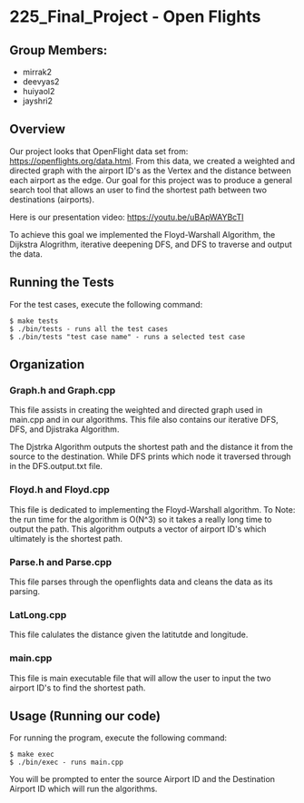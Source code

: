 # 225_Final_Project - Open Flights 

## Group Members: 
- mirrak2
- deevyas2
- huiyaol2
- jayshri2

## Overview 
Our project looks that OpenFlight data set from: https://openflights.org/data.html. From this data, we created a weighted and directed graph with the airport ID's as the Vertex and the distance between each airport as the edge. Our goal for this project was to produce a general search tool that allows an user to find the shortest path between two destinations (airports). 

Here is our presentation video: https://youtu.be/uBApWAYBcTI

To achieve this goal we implemented the Floyd-Warshall Algorithm, the Dijkstra Alogrithm, iterative deepening DFS, and DFS to traverse and output the data.

## Running the Tests
For the test cases, execute the following command: 

    $ make tests
    $ ./bin/tests - runs all the test cases 
    $ ./bin/tests "test case name" - runs a selected test case


## Organization 
### Graph.h and Graph.cpp
This file assists in creating the weighted and directed graph used in main.cpp and in our algorithms. This file also contains our iterative DFS, DFS, and Djistraka Algorithm. 

The Djstrka Algorithm outputs the shortest path and the distance it from the source to the destination. While DFS prints which node it traversed through in the DFS.output.txt file. 

### Floyd.h and Floyd.cpp
This file is dedicated to implementing the Floyd-Warshall algorithm. To Note: the run time for the algorithm is O(N^3) so it takes a really long time to output the path. This algorithm outputs a vector of airport ID's which ultimately is the shortest path. 

### Parse.h and Parse.cpp
This file parses through the openflights data and cleans the data as its parsing. 

### LatLong.cpp
This file calulates the distance given the latitutde and longitude. 

### main.cpp
This file is main executable file that will allow the user to input the two airport ID's to find the shortest path. 

## Usage (Running our code)
For running the program, execute the following command: 

    $ make exec
    $ ./bin/exec - runs main.cpp
    
You will be prompted to enter the source Airport ID and the Destination Airport ID which will run the algorithms.
